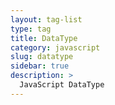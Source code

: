 ```yaml
---
layout: tag-list
type: tag
title: DataType
category: javascript
slug: datatype
sidebar: true
description: >
  JavaScript DataType
---
```

